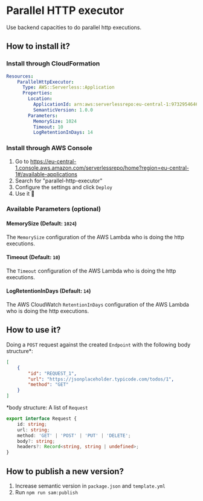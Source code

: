 # Parallel HTTP executor

Use backend capacities to do parallel http executions.

## How to install it?

### Install through CloudFormation

```yml
Resources:
    ParallelHttpExecutor:
      Type: AWS::Serverless::Application
      Properties:
        Location:
          ApplicationId: arn:aws:serverlessrepo:eu-central-1:973295464626:applications/parallel-http-executor
          SemanticVersion: 1.0.0
        Parameters:
          MemorySize: 1024
          Timeout: 10
          LogRetentionInDays: 14
```

### Install through AWS Console

1. Go to https://eu-central-1.console.aws.amazon.com/serverlessrepo/home?region=eu-central-1#/available-applications
2. Search for "parallel-http-executor"
3. Configure the settings and click `Deploy`
4. Use it 🚀

### Available Parameters (optional)

#### MemorySize (Default: `1024`)
The `MemorySize` configuration of the AWS Lambda who is doing the http executions.

#### Timeout (Default: `10`)
The `Timeout` configuration of the AWS Lambda who is doing the http executions.

#### LogRetentionInDays (Default: `14`)
The AWS CloudWatch `RetentionInDays` configuration of the AWS Lambda who is doing the http executions.

## How to use it?

Doing a `POST` request against the created `Endpoint` with the following body structure*:

```json
[
    {
        "id": "REQUEST_1",
        "url": "https://jsonplaceholder.typicode.com/todos/1",
        "method": "GET"
    }
]
```

*body structure: A list of `Request`

```typescript
export interface Request {
    id: string;
    url: string;
    method: 'GET' | 'POST' | 'PUT' | 'DELETE';
    body?: string;
    headers?: Record<string, string | undefined>;
}
```

## How to publish a new version?

1. Increase semantic version in `package.json` and `template.yml`
2. Run `npm run sam:publish`
